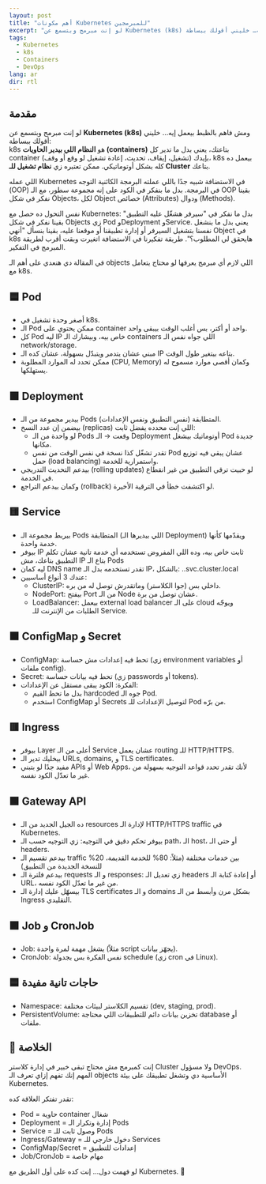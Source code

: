 ```yaml
---
layout: post
title: "أهم مكونات Kubernetes للمبرمجين"
excerpt: "لو إنت مبرمج وبتسمع عن Kubernetes (k8s) ومش فاهم بالظبط بيعمل إيه… خليني أقولك ببساطة: k8s هو النظام اللي بيدير الحاويات (containers) بتاعتك بشكل أوتوماتيكي. زي ما البرمجة الكائنية خلتنا نفكر في Objects بدل سطور كود، Kubernetes بيخلينا نفكر في Objects زي Pod وDeployment وService بدل السيرفر نفسه."
tags:
  - Kubernetes
  - k8s
  - Containers
  - DevOps
lang: ar
dir: rtl
---
```


## مقدمة

لو إنت مبرمج وبتسمع عن **Kubernetes (k8s)** ومش فاهم بالظبط بيعمل إيه… خليني أقولك ببساطة:  
k8s هو **النظام اللي بيدير الحاويات (containers)** بتاعتك، يعني بدل ما تدير كل container بإيدك (تشغيل، إيقاف، تحديث، إعادة تشغيل لو وقع أو وقف)، k8s بيعمل ده كله بشكل أوتوماتيكي. ممكن تعتبره زي **نظام تشغيل للـ Cluster** بتاعك.

اللي عمله Kubernetes في الاستضافة شبيه جدًا باللي عملته البرمجة الكائنية التوجه (OOP) في البرمجة. بدل ما بنفكر في الكود على إنه مجموعة سطور، مع الـ OOP بقينا نفكر في شكل Objects، لكل Object خصائص (Attributes) ودوال (Methods).

نفس التحول ده حصل مع Kubernetes: بدل ما نفكر في "سيرفر هشغّل عليه التطبيق" بقينا نفكر في شكل Objects زي Pod وDeployment وService. يعني بدل ما بنشغل نفسنا بتشغيل السيرفر أو إدارة تطبيقنا أو موقعنا عليه، بقينا بنسأل "أنهي Object في k8s هايحقق لي المطلوب؟". طريقة تفكيرنا في الاستضافة اتغيرت وبقت أقرب لطريقة المبرمج في التفكير.

في المقالة دي هنعدي على أهم الـ objects اللي لازم أي مبرمج يعرفها لو محتاج يتعامل مع k8s.

## 🟦 Pod

- أصغر وحدة تشغيل في k8s.
- الـ Pod ممكن يحتوي على container واحد أو أكتر، بس أغلب الوقت بيبقى واحد.
- كل Pod ليه IP خاص بيه، وبيشارك الـ containers اللي جواه نفس الـ network/storage.
- مبني عشان يتدمر ويتبدّل بسهولة، عشان كده الـ IP بتاعه بيتغير طول الوقت.
- ممكن تحدد له الموارد المطلوبة (CPU, Memory) وكمان أقصى موارد مسموح له يستهلكها.

## 🟩 Deployment

- بيدير مجموعة من الـ Pods المتطابقة (نفس التطبيق ونفس الإعدادات).
- بيضمن إن عدد النسخ (replicas) اللي إنت محدده يفضل ثابت:
  - لو واحدة من الـ Pods وقعت → الـ Deployment أوتوماتيك بيشغل Pod جديدة مكانها.
  - تقدر تشغّل كذا نسخة في نفس الوقت من نفس Pod عشان يبقى فيه توزيع حمل (load balancing) واستمرارية للخدمة.
- بيدعم التحديث التدريجي (rolling updates) لو حبيت ترقي التطبيق من غير انقطاع في الخدمة.
- وكمان بيدعم التراجع (rollback) لو اكتشفت خطأ في الترقية الأخيرة.

## 🟨 Service

- بيربط مجموعة الـ Pods المتطابقة (اللي بيديرها الـ Deployment) ويقدّمها كأنها خدمة واحدة.
- بيوفر IP ثابت خاص بيه، وده اللي المفروض تستخدمه أي خدمة تانية عشان تكلم التطبيق بتاعك، مش IP بتاع الـ Pods
- ليه كمان DNS name تقدر تستخدمه بدل الـ IP، بالشكل: <service-name>.<namespace>.svc.cluster.local
- عندك 3 أنواع أساسيين:
  - ClusterIP: داخلي بس (جوا الكلاستر) وماتقدرش توصل له من بره.
  - NodePort: بيفتح Port من الـ Node عشان توصل من برة.
  - LoadBalancer: بيعمل external load balancer على الـ cloud ويوجّه الطلبات من الإنترنت للـ Service.

## 🟧 ConfigMap و Secret

- ConfigMap: تحط فيه إعدادات مش حساسة (زي environment variables أو ملفات config).
- Secret: تحط فيه بيانات حساسة (زي passwords أو tokens).
- الفكرة: الكود يبقى مستقل عن الإعدادات:
  - بدل ما تحط القيم hardcoded جوه الـ Pod.
  - استخدم ConfigMap أو Secrets لتوصيل الإعدادات للـ Pod من برّه.

## 🟥 Ingress

- بيوفر Layer أعلى من الـ Service عشان يعمل routing للـ HTTP/HTTPS.
- بيخليك تدير الـ URLs, domains, و TLS certificates.
- مفيد جدًا لو بتبني APIs أو Web Apps، لأنك تقدر تحدد قواعد التوجيه بسهولة من غير ما تعدّل الكود نفسه.

## 🟩 Gateway API

- ده الجيل الجديد من الـ resources لإدارة الـ HTTP/HTTPS traffic في Kubernetes.
- بيوفر تحكم دقيق في التوجيه: زي التوجيه حسب الـ path، الـ host، أو حتى الـ headers.
- بيدعم تقسيم الـ traffic بين خدمات مختلفة (مثلاً: 80% للخدمة القديمة، 20% للنسخة الجديدة من التطبيق)
- بيدعم فلترة الـ requests و الـ responses: زي تعديل الـ headers أو إعادة كتابة الـ URL، من غير ما تعدّل الكود نفسه.
- بيسهّل عليك إدارة الـ TLS certificates و الـ domains بشكل مرن وأبسط من الـ Ingress التقليدي.

## 🟪 Job و CronJob

- Job: يشغل مهمة لمرة واحدة (مثلاً script يجهّز بيانات).
- CronJob: نفس الفكرة بس بجدولة schedule (زي cron في Linux).

## 🟦 حاجات تانية مفيدة

- Namespace: تقسيم الكلاستر لبيئات مختلفة (dev, staging, prod).
- PersistentVolume: تخزين بيانات دائم للتطبيقات اللي محتاجة database أو ملفات.

## 🎯 الخلاصة

إنت كمبرمج مش محتاج تبقى خبير في إدارة كلاستر Cluster ولا مسؤول DevOps. المهم إنك تفهم إزاي تعرف الـ objects الأساسية دي وتشغل تطبيقك على بيئة Kubernetes.

تقدر تفتكر العلاقة كده:

- Pod = حاوية container شغال
- Deployment = إدارة وتكرار الـ Pods
- Service = وصول ثابت للـ Pods
- Ingress/Gateway = دخول خارجي للـ Services
- ConfigMap/Secret = إعدادات للتطبيق
- Job/CronJob = مهام خاصة

لو فهمت دول… إنت كده على أول الطريق مع Kubernetes. 🚀
